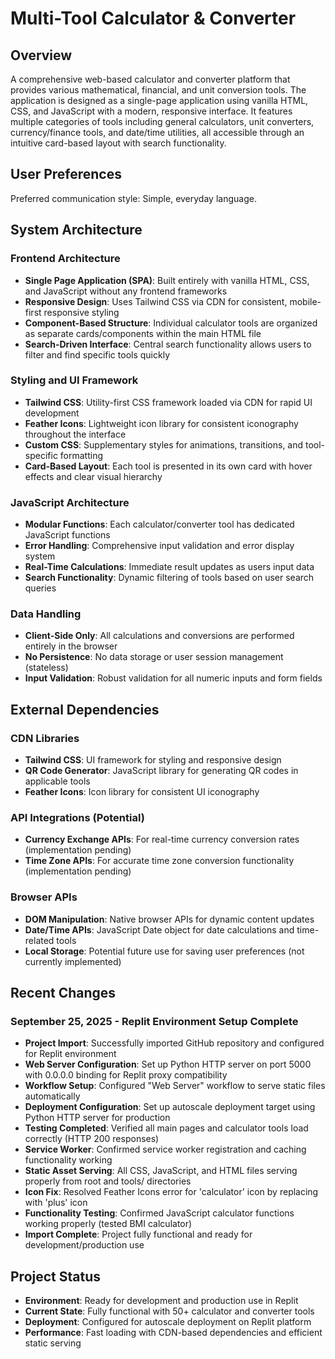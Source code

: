 # Multi-Tool Calculator & Converter

## Overview

A comprehensive web-based calculator and converter platform that provides various mathematical, financial, and unit conversion tools. The application is designed as a single-page application using vanilla HTML, CSS, and JavaScript with a modern, responsive interface. It features multiple categories of tools including general calculators, unit converters, currency/finance tools, and date/time utilities, all accessible through an intuitive card-based layout with search functionality.

## User Preferences

Preferred communication style: Simple, everyday language.

## System Architecture

### Frontend Architecture
- **Single Page Application (SPA)**: Built entirely with vanilla HTML, CSS, and JavaScript without any frontend frameworks
- **Responsive Design**: Uses Tailwind CSS via CDN for consistent, mobile-first responsive styling
- **Component-Based Structure**: Individual calculator tools are organized as separate cards/components within the main HTML file
- **Search-Driven Interface**: Central search functionality allows users to filter and find specific tools quickly

### Styling and UI Framework
- **Tailwind CSS**: Utility-first CSS framework loaded via CDN for rapid UI development
- **Feather Icons**: Lightweight icon library for consistent iconography throughout the interface
- **Custom CSS**: Supplementary styles for animations, transitions, and tool-specific formatting
- **Card-Based Layout**: Each tool is presented in its own card with hover effects and clear visual hierarchy

### JavaScript Architecture
- **Modular Functions**: Each calculator/converter tool has dedicated JavaScript functions
- **Error Handling**: Comprehensive input validation and error display system
- **Real-Time Calculations**: Immediate result updates as users input data
- **Search Functionality**: Dynamic filtering of tools based on user search queries

### Data Handling
- **Client-Side Only**: All calculations and conversions are performed entirely in the browser
- **No Persistence**: No data storage or user session management (stateless)
- **Input Validation**: Robust validation for all numeric inputs and form fields

## External Dependencies

### CDN Libraries
- **Tailwind CSS**: UI framework for styling and responsive design
- **QR Code Generator**: JavaScript library for generating QR codes in applicable tools
- **Feather Icons**: Icon library for consistent UI iconography

### API Integrations (Potential)
- **Currency Exchange APIs**: For real-time currency conversion rates (implementation pending)
- **Time Zone APIs**: For accurate time zone conversion functionality (implementation pending)

### Browser APIs
- **DOM Manipulation**: Native browser APIs for dynamic content updates
- **Date/Time APIs**: JavaScript Date object for date calculations and time-related tools
- **Local Storage**: Potential future use for saving user preferences (not currently implemented)

## Recent Changes

### September 25, 2025 - Replit Environment Setup Complete
- **Project Import**: Successfully imported GitHub repository and configured for Replit environment
- **Web Server Configuration**: Set up Python HTTP server on port 5000 with 0.0.0.0 binding for Replit proxy compatibility
- **Workflow Setup**: Configured "Web Server" workflow to serve static files automatically
- **Deployment Configuration**: Set up autoscale deployment target using Python HTTP server for production
- **Testing Completed**: Verified all main pages and calculator tools load correctly (HTTP 200 responses)
- **Service Worker**: Confirmed service worker registration and caching functionality working
- **Static Asset Serving**: All CSS, JavaScript, and HTML files serving properly from root and tools/ directories
- **Icon Fix**: Resolved Feather Icons error for 'calculator' icon by replacing with 'plus' icon
- **Functionality Testing**: Confirmed JavaScript calculator functions working properly (tested BMI calculator)
- **Import Complete**: Project fully functional and ready for development/production use

## Project Status
- **Environment**: Ready for development and production use in Replit
- **Current State**: Fully functional with 50+ calculator and converter tools
- **Deployment**: Configured for autoscale deployment on Replit platform
- **Performance**: Fast loading with CDN-based dependencies and efficient static serving